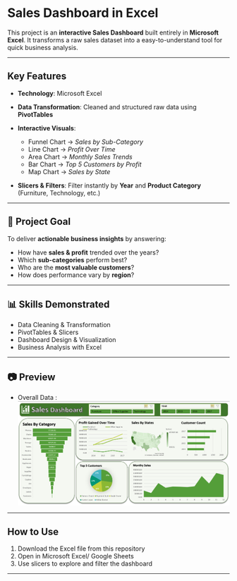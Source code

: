 # Sales Dashboard in Excel

This project is an **interactive Sales Dashboard** built entirely in **Microsoft Excel**.
It transforms a raw sales dataset into a easy-to-understand tool for quick business analysis.

---

##  Key Features

* **Technology**: Microsoft Excel 
* **Data Transformation**: Cleaned and structured raw data using **PivotTables**
* **Interactive Visuals**:

  * Funnel Chart → *Sales by Sub-Category*
  * Line Chart → *Profit Over Time*
  * Area Chart → *Monthly Sales Trends*
  * Bar Chart → *Top 5 Customers by Profit*
  * Map Chart → *Sales by State*
* **Slicers & Filters**: Filter instantly by **Year** and **Product Category** (Furniture, Technology, etc.)

---

## 🎯 Project Goal

To deliver **actionable business insights** by answering:

* How have **sales & profit** trended over the years?
* Which **sub-categories** perform best?
* Who are the **most valuable customers**?
* How does performance vary by **region**?

---

## 📊 Skills Demonstrated

* Data Cleaning & Transformation
* PivotTables & Slicers
* Dashboard Design & Visualization
* Business Analysis with Excel

---

## 📷 Preview

* Overall Data :
  ![Alt Text](Overall_Data.png)

---

##  How to Use 

1. Download the Excel file from this repository
2. Open in Microsoft Excel/ Google Sheets
3. Use slicers to explore and filter the dashboard

---
